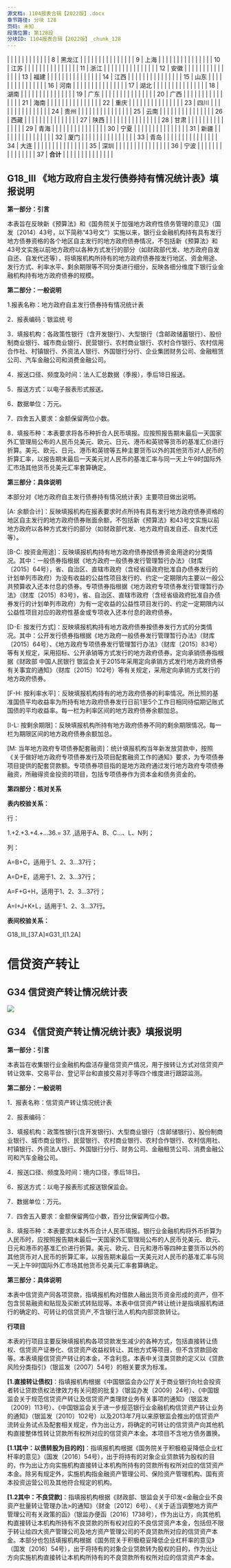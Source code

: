 ```yaml
---
源文档: 1104报表合辑【2022版】.docx
章节路径: 分块 128
页码: 未知
段落位置: 第128段
分块ID: 1104报表合辑【2022版】_chunk_128
---
```


|  |  |  |  |  |  |  |  |  |  |
| 8 | 黑龙江 |  |  |  |  |  |  |  |  |  |  |  |  |  |
| 9 | 上海 |  |  |  |  |  |  |  |  |  |  |  |  |  |
| 10 | 江苏 |  |  |  |  |  |  |  |  |  |  |  |  |  |
| 11 | 浙江 |  |  |  |  |  |  |  |  |  |  |  |  |  |
| 12 | 安徽 |  |  |  |  |  |  |  |  |  |  |  |  |  |
| 13 | 福建 |  |  |  |  |  |  |  |  |  |  |  |  |  |
| 14 | 江西 |  |  |  |  |  |  |  |  |  |  |  |  |  |
| 15 | 山东 |  |  |  |  |  |  |  |  |  |  |  |  |  |
| 16 | 河南 |  |  |  |  |  |  |  |  |  |  |  |  |  |
| 17 | 湖北 |  |  |  |  |  |  |  |  |  |  |  |  |  |
| 18 | 湖南 |  |  |  |  |  |  |  |  |  |  |  |  |  |
| 19 | 广东 |  |  |  |  |  |  |  |  |  |  |  |  |  |
| 20 | 广西 |  |  |  |  |  |  |  |  |  |  |  |  |  |
| 21 | 海南 |  |  |  |  |  |  |  |  |  |  |  |  |  |
| 22 | 重庆 |  |  |  |  |  |  |  |  |  |  |  |  |  |
| 23 | 四川 |  |  |  |  |  |  |  |  |  |  |  |  |  |
| 24 | 贵州 |  |  |  |  |  |  |  |  |  |  |  |  |  |
| 25 | 云南 |  |  |  |  |  |  |  |  |  |  |  |  |  |
| 26 | 西藏 |  |  |  |  |  |  |  |  |  |  |  |  |  |
| 27 | 陕西 |  |  |  |  |  |  |  |  |  |  |  |  |  |
| 28 | 甘肃 |  |  |  |  |  |  |  |  |  |  |  |  |  |
| 29 | 青海 |  |  |  |  |  |  |  |  |  |  |  |  |  |
| 30 | 宁夏 |  |  |  |  |  |  |  |  |  |  |  |  |  |
| 31 | 新疆 |  |  |  |  |  |  |  |  |  |  |  |  |  |
| 32 | 厦门 |  |  |  |  |  |  |  |  |  |  |  |  |  |
| 33 | 青岛 |  |  |  |  |  |  |  |  |  |  |  |  |  |
| 34 | 大连 |  |  |  |  |  |  |  |  |  |  |  |  |  |
| 35 | 深圳 |  |  |  |  |  |  |  |  |  |  |  |  |  |
| 36 | 宁波 |  |  |  |  |  |  |  |  |  |  |  |  |  |
| 37 | **合计** |  |  |  |  |  |  |  |  |  |  |  |  |  |

## G18\_III 《地方政府自主发行债券持有情况统计表》填报说明

**第一部分：引言**

本表旨在反映新《预算法》和《国务院关于加强地方政府性债务管理的意见》（国发〔2014〕43号，以下简称“43号文”）实施以来，银行业金融机构持有具有发行地方债券资格的各个地区自主发行的地方政府债券情况，不包括新《预算法》和43号文实施以前地方政府以各种方式发行的部分（如财政部代发、地方政府自发自还、自发代还等），将填报机构所持有的地方政府债券按发行地区、资金用途、发行方式、利率水平、剩余期限等不同分类进行细分，反映各细分维度下银行业金融机构持有地方政府债券的规模。

**第二部分：一般说明**

1.报表名称：地方政府自主发行债券持有情况统计表

2．报表编码：银监统 号

3．填报机构：各政策性银行（含开发银行）、大型银行（含邮政储蓄银行）、股份制商业银行、城市商业银行、民营银行、农村商业银行、农村合作银行、农村信用合作社、村镇银行、外资法人银行、外国银行分行、企业集团财务公司、金融租赁公司、汽车金融公司和消费金融公司。

4．报送口径、频度及时间：法人汇总数据（季报），季后18日报送。

5．报送方式：以电子报表形式报送。

6．数据单位：万元。

7．四舍五入要求：金额保留两位小数。

8．填报币种：本表要求将各币种折合人民币填报。应按照报告期末最后一天国家外汇管理局公布的人民币兑美元、欧元、日元、港币和英镑等货币的基准汇价进行折算。美元、欧元、日元、港币和英镑等五种主要货币以外的其他货币对人民币的折算汇率，以报告期末最后一天美元对人民币的基准汇率与同一天上午9时国际外汇市场其他货币兑美元汇率套算确定。

**第三部分：具体说明**

本部分对《地方政府自主发行债券持有情况统计表》主要项目做出说明。

[A: 余额合计]：反映填报机构在报表要求时点所持有具有发行地方政府债券资格的地区自主发行的地方政府债券账面余额，不包括新《预算法》和43号文实施以前地方政府以各种方式发行的部分（如财政部代发、地方政府自发自还、自发代还等）。

[B-C: 按资金用途]：反映填报机构持有地方政府债券按债券资金用途的分类情况。其中：一般债券指根据《地方政府一般债券发行管理暂行办法》（财库〔2015〕64号），省、自治区、直辖市政府（含经省级政府批准自办债券发行的计划单列市政府）为没有收益的公益性项目发行的、约定一定期限内主要以一般公共预算收入还本付息的债券。专项债券指根据《地方政府专项债券发行管理暂行办法》（财库〔2015〕83号》，省、自治区、直辖市政府（含经省级政府批准自办债券发行的计划单列市政府）为有一定收益的公益性项目发行的、约定一定期限内以公益性项目对应的政府性基金或专项收入还本付息的政府债券。

[D-E: 按发行方式]：反映填报机构持有地方政府债券按债券发行方式的分类情况。其中：公开发行债券指根据《地方政府一般债券发行管理暂行办法》（财库〔2015〕64号）、《地方政府专项债券发行管理暂行办法》（财库〔2015〕83号）等有关规定，采用招标、公开承销等方式发行的地方政府债券。定向承销债券指根据《财政部 中国人民银行 银监会关于2015年采用定向承销方式发行地方政府债券有关事宜的通知》（财库〔2015〕102号）等有关规定，采用定向承销方式发行的地方政府债券。

[F-H: 按利率水平]：反映填报机构持有的地方政府债券的利率情况。所比照的基准国债平均收益率为所持有地方政府债券发行日前1至5个工作日相同待偿期记账式国债的平均收益率。每一栏为利率区间的地方政府债券余额加总。

[I-L: 按剩余期限]：反映填报机构所持有地方政府债券不同的剩余期限情况。每一栏为期限区间的地方政府债券余额加总。

[M: 当年地方政府专项债券配套融资]：统计填报机构当年新发放贷款中，按照《关于做好地方政府专项债券发行及项目配套融资工作的通知》要求，为专项债券项目提供的配套贷款额。专项债券项目指的是地方政府通过发行地方政府专项债券融资，所融得资金投资的项目，包括专项债券作为资本金和债务资金的。

**第四部分：核对关系**

**表内校验关系：**

行：

1.+2.+3.+4.+…36.= 37. ,适用于A、B、C…、L、N列；

列：

A=B+C，适用于1、2、3…37行；

A=D+E，适用于1、2、3…37行；

A=F+G+H，适用于1、2、3…37行；

A=I+J+K+L，适用于1、2、3…37行。

**表间校验关系：**

G18\_III\_[37.A]≤G31\_I[1.2A]

# 信贷资产转让

## G34 信贷资产转让情况统计表

![](data:image/x-emf;base64...)

## G34 《信贷资产转让情况统计表》填报说明

**第一部分：引言**

本表旨在收集银行业金融机构盘活存量信贷资产情况，用于按转让方式对信贷资产转让效率、交易平台、登记平台和直接交易对手等四个维度进行跟踪监测。

**第二部分：一般说明**

1．报表名称：信贷资产转让情况统计表

2．报表编码：

3．填报机构：政策性银行(含开发银行)、大型商业银行（含邮储银行）、股份制商业银行、城市商业银行、民营银行、农村商业银行、农村合作银行、农村信用社、村镇银行、外资法人银行、外国银行分行、财务公司、金融租赁公司、消费金融公司和汽车金融公司。

4．报送口径、频度及时间：境内口径，季后18日。

6．报送方式：以电子报表形式报送银保监会。

7．数据单位：万元。

7．四舍五入要求：金额保留两位小数，百分比保留两位小数。

8．填报币种：本表要求以本外币合计人民币填报。银行业金融机构将外币折算为人民币时，应按照报告期末最后一天国家外汇管理局公布的人民币兑美元、欧元、日元和港币的基准汇价进行折算。美元、欧元、日元和港币等四种主要货币以外的其他货币对人民币的折算汇率，以报告期末最后一天美元对人民币的基准汇率与同一天上午9时国际外汇市场其他货币兑美元汇率套算确定。

**第三部分：具体说明**

本表中信贷资产同各项贷款，指填报机构对借款人融出货币资金形成的资产，但不包含贸易融资和贴现及买断式转贴现等。本表中信贷资产转让统计是指填报机构进行的确定的、可转让的信贷资产,不含银行法人机构内部贷款转让。

**行项目**

本表的行项目主要反映填报机构各项贷款发生减少的各种方式，包括直接转让债权、信贷资产证券化、信贷资产收益权转让、其他方式等项目，但不含贷款回收等。本表填报信贷资产转让的本金，不含利息。本表中关注类贷款的定义以《贷款风险分类指引》（银监发〔2007〕54号）的相关要求为标准。

**[1.直接转让债权]**：指填报机构根据《中国银监会办公厅关于商业银行向社会投资者转让贷款债权法律效力有关问题的批复》（银监办发〔2009〕24号）、《中国银监会关于规范信贷资产转让及信贷资产类理财业务有关事项的通知》（银监发〔2009〕113号）、《中国银监会关于进一步规范银行业金融机构信贷资产转让业务的通知》（银监发〔2010〕102号）以及2013年7月以来原银监会推出的信贷资产流转业务试点及配套相关规定，作为出让方，将确定的可转让的信贷资产向其他机构直接整体性转让贷款所有权所对应的信贷资产本金。本项目不含地方债务置换。

**[1.1其中：以债转股为目的的]**：指填报机构根据《国务院关于积极稳妥降低企业杠杆率的意见》（国发〔2016〕54号），出于将持有的对象企业贷款转为股权的目的，作为出让方向实施机构直接转让本机构所持有的贷款所有权所对应的信贷资产本金。除另有规定外，实施机构指金融资产管理公司、保险资产管理机构、国有资本投资运营公司及其他符合规定的机构。

**[1.2其中：不良贷款]**：指填报机构根据《财政部、银监会关于印发<金融企业不良资产批量转让管理办法>的通知》（财金〔2012〕6号）、《关于适当调整地方资产管理公司有关政策的函》（银监办便函〔2016〕1738号），作为出让方，向其他机构直接转让本机构所持有不良贷款的所有权对应的不良信贷资产本金，包括但不限于转让给四大资产管理公司及地方资产管理公司的不良贷款所对应的信贷资产本金。本部分也包括填报机构根据《国务院关于积极稳妥降低企业杠杆率的意见》（国发〔2016〕54号），出于将持有的对象企业贷款转为股权的目的，作为出让方向实施机构直接转让本机构所持有的不良贷款所有权所对应的信贷资产本金。